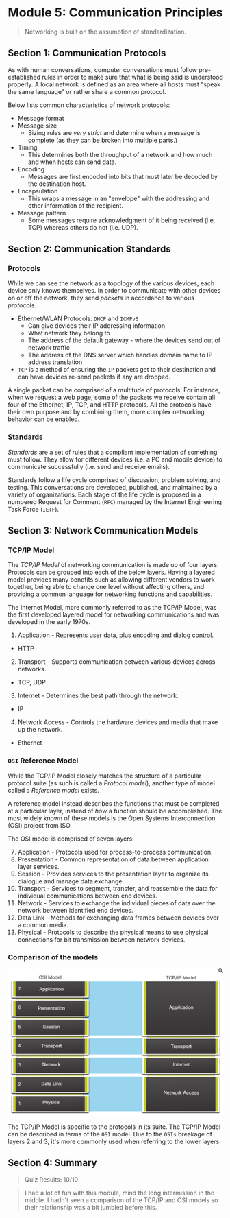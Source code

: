 # Module 5: Communication Principles

> Networking is built on the assumption of standardization.

## Section 1: Communication Protocols

As with human conversations, computer conversations must follow pre-established rules in order
to make sure that what is being said is understood properly. A local network is defined as an
area where all hosts must "speak the same language" or rather share a common protocol.

Below lists common characteristics of network protocols:
- Message format
- Message size
  - Sizing rules are _very strict_ and determine when a message is complete (as they can be broken into multiple parts.)
- Timing
  - This determines both the throughput of a network and how much and when hosts can send data.
- Encoding
  - Messages are first encoded into bits that must later be decoded by the destination host.
- Encapsulation
  - This wraps a message in an "envelope" with the addressing and other information of the recipient.
- Message pattern
  - Some messages require acknowledgment of it being received (i.e. TCP) whereas others do not (i.e. UDP).

## Section 2: Communication Standards

### Protocols

While we can see the network as a topology of the various devices, each device
only knows themselves. In order to communicate with other devices on or off the
network, they send _packets_ in accordance to various _protocols_.

- Ethernet/WLAN Protocols: `DHCP` and `ICMPv6`
  - Can give devices their IP addressing information
  - What network they belong to
  - The address of the default gateway - where the devices send out of network
    traffic
  - The address of the DNS server which handles domain name to IP address
    translation
- `TCP` is a method of ensuring the `IP` packets get to their destination and
  can have devices re-send packets if any are dropped.

A single packet can be comprised of a multitude of protocols. For instance, when we request a web page,
some of the packets we receive contain all four of the Ethernet, IP, TCP, and HTTP protocols. All the
protocols have their own purpose and by combining them, more complex networking behavior can be enabled.

### Standards

_Standards_ are a set of rules that a compliant implementation of something
must follow. They allow for different devices (i.e. a PC and mobile device)
to communicate successfully (i.e. send and receive emails).

Standards follow a life cycle comprised of discussion, problem solving, and testing. This conversations
are developed, published, and maintained by a variety of organizations. Each stage of the life cycle is
proposed in a numbered Request for Comment (`RFC`) managed by the Internet Engineering Task Force (`IETF`).

## Section 3: Network Communication Models

### TCP/IP Model

The _TCP/IP Model_ of networking communication is made up of four layers. Protocols can be grouped into
each of the below layers. Having a layered model provides many benefits such as allowing different vendors
to work together, being able to change one level without affecting others, and providing a common language
for networking functions and capabilities.

The Internet Model, more commonly referred to as the TCP/IP Model, was the first developed layered model for 
networking communications and was developed in the early 1970s.

1. Application - Represents user data, plus encoding and dialog control.
  - HTTP
2. Transport - Supports communication between various devices across networks.
  - TCP, UDP
3. Internet - Determines the best path through the network.
  - IP
4. Network Access - Controls the hardware devices and media that make up the network.
  - Ethernet

### `OSI` Reference Model

While the TCP/IP Model closely matches the structure of a particular protocol suite (as such is called a 
_Protocol model_), another type of model called a _Reference model_ exists.

A reference model instead describes the functions that must be completed at a particular layer, instead of 
_how_ a function should be accomplished. The most widely known of these models is the Open Systems
Interconnection (OSI) project from ISO.

The OSI model is comprised of seven layers:

7. Application - Protocols used for process-to-process communication.
6. Presentation - Common representation of data between application layer services.
5. Session - Provides services to the presentation layer to organize its dialogue and manage data exchange.
4. Transport - Services to segment, transfer, and reassemble the data for individual communications between
  end devices.
3. Network - Services to exchange the individual pieces of data over the network between identified end devices.
2. Data Link - Methods for exchanging data frames between devices over a common media.
1. Physical - Protocols to describe the physical means to use physical connections for bit transmission between
  network devices.

### Comparison of the models

![TCP/IP vs OSI](assets/TCP_IP_vs_OSI.png)

The TCP/IP Model is specific to the protocols in its suite. The TCP/IP Model
can be described in terms of the `OSI` model. Due to the `OSIs` breakage of 
layers 2 and 3, it's more commonly used when referring to the lower layers.

## Section 4: Summary

> Quiz Results: 10/10

> I had a lot of fun with this module, mind the long intermission in the middle.
> I hadn't seen a comparison of the TCP/IP and OSI models so their relationship was a bit
> jumbled before this.